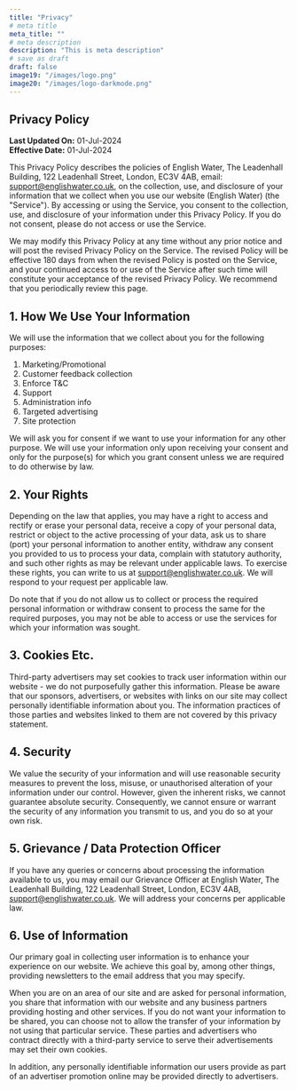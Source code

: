 ```yaml
---
title: "Privacy"
# meta title
meta_title: ""
# meta description
description: "This is meta description"
# save as draft
draft: false
image19: "/images/logo.png"
image20: "/images/logo-darkmode.png"
---
```


## Privacy Policy

**Last Updated On:** 01-Jul-2024  
**Effective Date:** 01-Jul-2024

This Privacy Policy describes the policies of English Water, The Leadenhall Building, 122 Leadenhall Street, London, EC3V 4AB, email: [support@englishwater.co.uk](mailto:support@englishwater.co.uk), on the collection, use, and disclosure of your information that we collect when you use our website (English Water) (the "Service"). By accessing or using the Service, you consent to the collection, use, and disclosure of your information under this Privacy Policy. If you do not consent, please do not access or use the Service.

We may modify this Privacy Policy at any time without any prior notice and will post the revised Privacy Policy on the Service. The revised Policy will be effective 180 days from when the revised Policy is posted on the Service, and your continued access to or use of the Service after such time will constitute your acceptance of the revised Privacy Policy. We recommend that you periodically review this page.

## 1. How We Use Your Information

We will use the information that we collect about you for the following purposes:

1. Marketing/Promotional
2. Customer feedback collection
3. Enforce T&C
4. Support
5. Administration info
6. Targeted advertising
7. Site protection

We will ask you for consent if we want to use your information for any other purpose. We will use your information only upon receiving your consent and only for the purpose(s) for which you grant consent unless we are required to do otherwise by law.

## 2. Your Rights

Depending on the law that applies, you may have a right to access and rectify or erase your personal data, receive a copy of your personal data, restrict or object to the active processing of your data, ask us to share (port) your personal information to another entity, withdraw any consent you provided to us to process your data, complain with statutory authority, and such other rights as may be relevant under applicable laws. To exercise these rights, you can write to us at [support@englishwater.co.uk](mailto:support@englishwater.co.uk). We will respond to your request per applicable law.

Do note that if you do not allow us to collect or process the required personal information or withdraw consent to process the same for the required purposes, you may not be able to access or use the services for which your information was sought.

## 3. Cookies Etc.

Third-party advertisers may set cookies to track user information within our website - we do not purposefully gather this information. Please be aware that our sponsors, advertisers, or websites with links on our site may collect personally identifiable information about you. The information practices of those parties and websites linked to them are not covered by this privacy statement.

## 4. Security

We value the security of your information and will use reasonable security measures to prevent the loss, misuse, or unauthorised alteration of your information under our control. However, given the inherent risks, we cannot guarantee absolute security. Consequently, we cannot ensure or warrant the security of any information you transmit to us, and you do so at your own risk.

## 5. Grievance / Data Protection Officer

If you have any queries or concerns about processing the information available to us, you may email our Grievance Officer at English Water, The Leadenhall Building, 122 Leadenhall Street, London, EC3V 4AB, [support@englishwater.co.uk](mailto:support@englishwater.co.uk). We will address your concerns per applicable law.

## 6. Use of Information

Our primary goal in collecting user information is to enhance your experience on our website. We achieve this goal by, among other things, providing newsletters to the email address that you may specify.

When you are on an area of our site and are asked for personal information, you share that information with our website and any business partners providing hosting and other services. If you do not want your information to be shared, you can choose not to allow the transfer of your information by not using that particular service. These parties and advertisers who contract directly with a third-party service to serve their advertisements may set their own cookies.

In addition, any personally identifiable information our users provide as part of an advertiser promotion online may be provided directly to advertisers.
